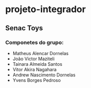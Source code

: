 # projeto-integrador

## Senac Toys 

### Componetes do grupo:
- Matheus Alencar Dornelas
- João Victor Maziteli
- Tainara Almeida Santos
- Vitor Akira Nagahara
- Andrew Nascimento Dornelas
- Yvens Borges Pedroso
